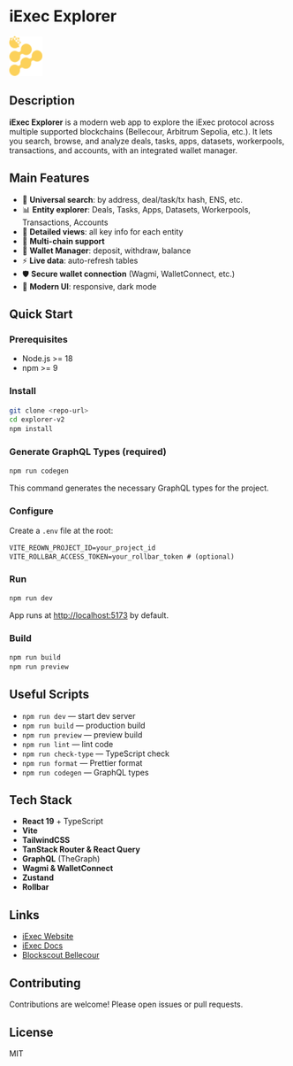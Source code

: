 # iExec Explorer

<img src="src/assets/iexec-logo.svg" alt="iExec logo" width="60" />

## Description

**iExec Explorer** is a modern web app to explore the iExec protocol across multiple supported blockchains (Bellecour, Arbitrum Sepolia, etc.). It lets you search, browse, and analyze deals, tasks, apps, datasets, workerpools, transactions, and accounts, with an integrated wallet manager.

## Main Features

- 🔎 **Universal search**: by address, deal/task/tx hash, ENS, etc.
- 📊 **Entity explorer**: Deals, Tasks, Apps, Datasets, Workerpools, Transactions, Accounts
- 🧩 **Detailed views**: all key info for each entity
- 🦾 **Multi-chain support**
- 👛 **Wallet Manager**: deposit, withdraw, balance
- ⚡ **Live data**: auto-refresh tables
- 🛡️ **Secure wallet connection** (Wagmi, WalletConnect, etc.)
- 🎨 **Modern UI**: responsive, dark mode

## Quick Start

### Prerequisites
- Node.js >= 18
- npm >= 9

### Install
```bash
git clone <repo-url>
cd explorer-v2
npm install
```

### Generate GraphQL Types (required)
```bash
npm run codegen
```
This command generates the necessary GraphQL types for the project.

### Configure
Create a `.env` file at the root:
```env
VITE_REOWN_PROJECT_ID=your_project_id
VITE_ROLLBAR_ACCESS_TOKEN=your_rollbar_token # (optional)
```

### Run
```bash
npm run dev
```
App runs at [http://localhost:5173](http://localhost:5173) by default.

### Build
```bash
npm run build
npm run preview
```

## Useful Scripts
- `npm run dev` — start dev server
- `npm run build` — production build
- `npm run preview` — preview build
- `npm run lint` — lint code
- `npm run check-type` — TypeScript check
- `npm run format` — Prettier format
- `npm run codegen` — GraphQL types

## Tech Stack
- **React 19** + TypeScript
- **Vite**
- **TailwindCSS**
- **TanStack Router & React Query**
- **GraphQL** (TheGraph)
- **Wagmi & WalletConnect**
- **Zustand**
- **Rollbar**

## Links
- [iExec Website](https://www.iex.ec/)
- [iExec Docs](https://docs.iex.ec/)
- [Blockscout Bellecour](https://blockscout-bellecour.iex.ec/)

## Contributing
Contributions are welcome! Please open issues or pull requests.

## License
MIT
